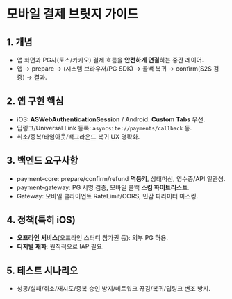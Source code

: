 # 모바일 결제 브릿지 가이드

## 1. 개념
- 앱 화면과 PG사(토스/카카오) 결제 흐름을 **안전하게 연결**하는 중간 레이어.
- 앱 → prepare → (시스템 브라우저/PG SDK) → 콜백 복귀 → confirm(S2S 검증) → 결과.

## 2. 앱 구현 핵심
- iOS: **ASWebAuthenticationSession** / Android: **Custom Tabs** 우선.
- 딥링크/Universal Link 등록: `asyncsite://payments/callback` 등.
- 취소/중복/타임아웃/백그라운드 복귀 UX 명확화.

## 3. 백엔드 요구사항
- payment-core: prepare/confirm/refund **멱등키**, 상태머신, 영수증/API 일관성.
- payment-gateway: PG 서명 검증, 모바일 콜백 **스킴 화이트리스트**.
- Gateway: 모바일 클라이언트 RateLimit/CORS, 민감 파라미터 마스킹.

## 4. 정책(특히 iOS)
- **오프라인 서비스**(오프라인 스터디 참가권 등): 외부 PG 허용.
- **디지털 재화**: 원칙적으로 IAP 필요.

## 5. 테스트 시나리오
- 성공/실패/취소/재시도/중복 승인 방지/네트워크 끊김/복귀/딥링크 변조 방지.

